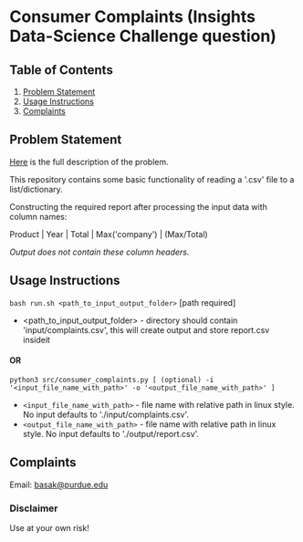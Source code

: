 # Consumer Complaints (Insights Data-Science Challenge question)

## Table of Contents
1. [Problem Statement](README.md#problem_statement)
1. [Usage Instructions](README.md#usage_instructions)
1. [Complaints](README.md#complaints)

## Problem Statement
[Here](https://github.com/InsightDataScience/consumer_complaints/blob/master/README.md#consumer-complaints) is the full description of the problem.

This repository contains some basic functionality of reading a '.csv' file to a list/dictionary. 

Constructing the required report after processing the input data with column names:
 
Product | Year | Total | Max('company') | (Max/Total)

*Output does not contain these column headers.*

## Usage Instructions

`bash run.sh <path_to_input_output_folder>` [path required]

* <path_to_input_output_folder> - directory should contain 'input/complaints.csv', this will create output and store report.csv insideit

#### OR

`python3 src/consumer_complaints.py [ (optional) -i '<input_file_name_with_path>' -o '<output_file_name_with_path>' ]`

* `<input_file_name_with_path>` - file name with relative path in linux style. No input defaults to './input/complaints.csv'.
* `<output_file_name_with_path>` - file name with relative path in linux style. No input defaults to './output/report.csv'.

## Complaints
Email: [basak@purdue.edu](mailto:basak@purdue.edu)

### Disclaimer
Use at your own risk!